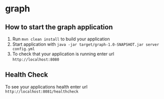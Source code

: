 # graph

How to start the graph application
---

1. Run `mvn clean install` to build your application
1. Start application with `java -jar target/graph-1.0-SNAPSHOT.jar server config.yml`
1. To check that your application is running enter url `http://localhost:8080`

Health Check
---

To see your applications health enter url `http://localhost:8081/healthcheck`
